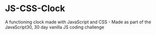 # JS-CSS-Clock
A functioning clock made with JavaScript and CSS - Made as part of the JavaScript30, 30 day vanilla JS coding challenge
